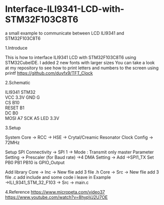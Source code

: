 # Interface-ILI9341-LCD-with-STM32F103C8T6
a small example to communicate between LCD ILI9341 and STM32F103C8T6

1.Introduce

This is how to interface ILI9341 LCD with STM32F103C8T6 using STM32CubeIDE.
I added 2 new fonts with larger sizes
You can take a look at my repository to see how to print letters and numbers to the screen using printf 
https://github.com/duyfx9/TFT_Clock

2.Schematic

ILI9341    STM32	
VCC	      3.3V
GND 	    G	
CS	      B10			
RESET	    B1		
DC	      B0	
MOSI	    A7
SCK	      A5
LED	      3.3V

3.Setup

System Core → RCC → HSE → Crytal/Creamic Resonator
Clock Config → 72MHz

Setup SPI
Connectivity → SPI 1 → Mode : Transmit only master
Parameter Setting → Prescaler (for Baud rate) →4
DMA Setting → Add →SPI1_TX
Set PB0 PB1 PB10 is GPIO_Output

Add library
Core → Inc → New flie 
add 3 file .h 
Core → Src → New flie 
add 3 file .c
add include and some code i leave in Example →ILI_9341_STM_32_F103 → Src → main.c


4.Reference
https://www.micropeta.com/video37
https://www.youtube.com/watch?v=8hypVJ2U7OE
